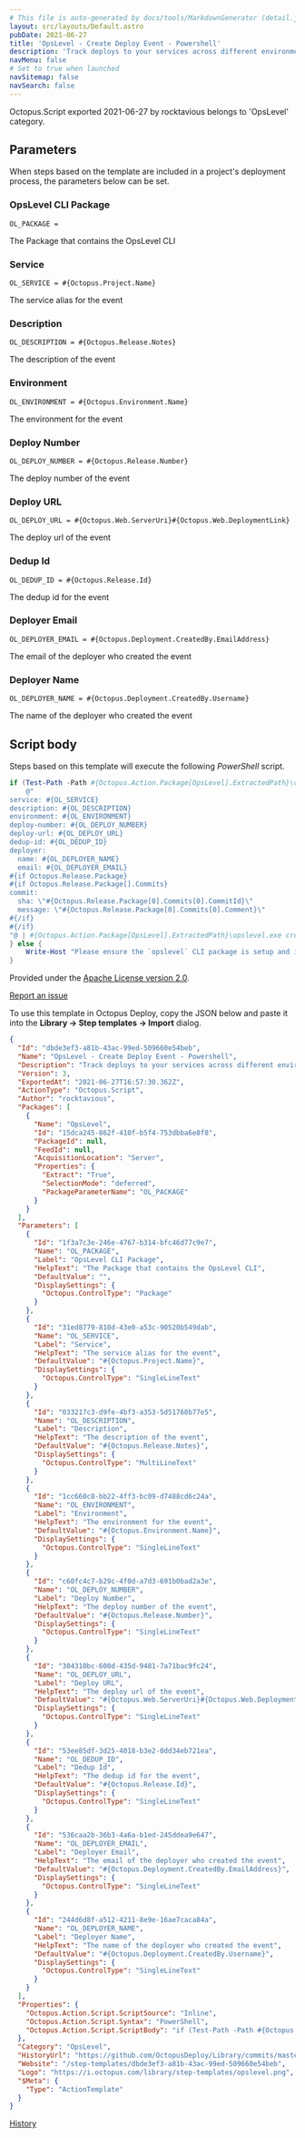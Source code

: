 ```yaml
---
# This file is auto-generated by docs/tools/MarkdownGenerator (detail.js)
layout: src/layouts/Default.astro
pubDate: 2021-06-27
title: 'OpsLevel - Create Deploy Event - Powershell'
description: 'Track deploys to your services across different environments in [OpsLevel](https://www.opslevel.com/docs/insights/deploys/).'
navMenu: false
# Set to true when launched
navSitemap: false
navSearch: false
---
```


Octopus.Script exported 2021-06-27 by rocktavious belongs to 'OpsLevel' category.

## Parameters

When steps based on the template are included in a project's deployment process, the parameters below can be set.


<div class="param">

### OpsLevel CLI Package

`OL_PACKAGE = `

The Package that contains the OpsLevel CLI

</div>
        
<div class="param">

### Service

`OL_SERVICE = #{Octopus.Project.Name}`

The service alias for the event

</div>
        
<div class="param">

### Description

`OL_DESCRIPTION = #{Octopus.Release.Notes}`

The description of the event

</div>
        
<div class="param">

### Environment

`OL_ENVIRONMENT = #{Octopus.Environment.Name}`

The environment for the event

</div>
        
<div class="param">

### Deploy Number

`OL_DEPLOY_NUMBER = #{Octopus.Release.Number}`

The deploy number of the event

</div>
        
<div class="param">

### Deploy URL

`OL_DEPLOY_URL = #{Octopus.Web.ServerUri}#{Octopus.Web.DeploymentLink}`

The deploy url of the event

</div>
        
<div class="param">

### Dedup Id

`OL_DEDUP_ID = #{Octopus.Release.Id}`

The dedup id for the event

</div>
        
<div class="param">

### Deployer Email

`OL_DEPLOYER_EMAIL = #{Octopus.Deployment.CreatedBy.EmailAddress}`

The email of the deployer who created the event

</div>
        
<div class="param">

### Deployer Name

`OL_DEPLOYER_NAME = #{Octopus.Deployment.CreatedBy.Username}`

The name of the deployer who created the event

</div>
        

## Script body

Steps based on this template will execute the following *PowerShell* script.

```powershell
if (Test-Path -Path #{Octopus.Action.Package[OpsLevel].ExtractedPath}\opslevel.exe -PathType Leaf) {
	@"
service: #{OL_SERVICE}
description: #{OL_DESCRIPTION}
environment: #{OL_ENVIRONMENT}
deploy-number: #{OL_DEPLOY_NUMBER}
deploy-url: #{OL_DEPLOY_URL}
dedup-id: #{OL_DEDUP_ID}
deployer:
  name: #{OL_DEPLOYER_NAME}
  email: #{OL_DEPLOYER_EMAIL}
#{if Octopus.Release.Package}
#{if Octopus.Release.Package[].Commits}
commit:
  sha: \"#{Octopus.Release.Package[0].Commits[0].CommitId}\"
  message: \"#{Octopus.Release.Package[0].Commits[0].Comment}\"
#{/if}
#{/if}
"@ | #{Octopus.Action.Package[OpsLevel].ExtractedPath}\opslevel.exe create deploy --log-level=WARN -i "#{OL_INTEGRATION_URL}" -f -
} else {
	Write-Host "Please ensure the `opslevel` CLI package is setup and installed!"
}

```

Provided under the [Apache License version 2.0](https://github.com/OctopusDeploy/Library/blob/master/LICENSE.txt).

[Report an issue](https://github.com/OctopusDeploy/Library/issues/new?assignees=&labels=&projects=&template=bug-report.yml&title=Issue%20with%20OpsLevel%20-%20Create%20Deploy%20Event%20-%20Powershell&step-template=OpsLevel%20-%20Create%20Deploy%20Event%20-%20Powershell)

<div class="get-json">

To use this template in Octopus Deploy, copy the JSON below and paste it into the **Library → Step templates → Import** dialog.

```json
{
  "Id": "dbde3ef3-a81b-43ac-99ed-509660e54beb",
  "Name": "OpsLevel - Create Deploy Event - Powershell",
  "Description": "Track deploys to your services across different environments in [OpsLevel](https://www.opslevel.com/docs/insights/deploys/).",
  "Version": 3,
  "ExportedAt": "2021-06-27T16:57:30.362Z",
  "ActionType": "Octopus.Script",
  "Author": "rocktavious",
  "Packages": [
    {
      "Name": "OpsLevel",
      "Id": "15dca245-862f-410f-b5f4-753dbba6e8f8",
      "PackageId": null,
      "FeedId": null,
      "AcquisitionLocation": "Server",
      "Properties": {
        "Extract": "True",
        "SelectionMode": "deferred",
        "PackageParameterName": "OL_PACKAGE"
      }
    }
  ],
  "Parameters": [
    {
      "Id": "1f3a7c3e-246e-4767-b314-bfc46d77c9e7",
      "Name": "OL_PACKAGE",
      "Label": "OpsLevel CLI Package",
      "HelpText": "The Package that contains the OpsLevel CLI",
      "DefaultValue": "",
      "DisplaySettings": {
        "Octopus.ControlType": "Package"
      }
    },
    {
      "Id": "31ed8779-810d-43e0-a53c-90520b549dab",
      "Name": "OL_SERVICE",
      "Label": "Service",
      "HelpText": "The service alias for the event",
      "DefaultValue": "#{Octopus.Project.Name}",
      "DisplaySettings": {
        "Octopus.ControlType": "SingleLineText"
      }
    },
    {
      "Id": "033217c3-d9fe-4bf3-a353-5d51768b77e5",
      "Name": "OL_DESCRIPTION",
      "Label": "Description",
      "HelpText": "The description of the event",
      "DefaultValue": "#{Octopus.Release.Notes}",
      "DisplaySettings": {
        "Octopus.ControlType": "MultiLineText"
      }
    },
    {
      "Id": "1cc660c8-bb22-4ff3-bc09-d7488cd6c24a",
      "Name": "OL_ENVIRONMENT",
      "Label": "Environment",
      "HelpText": "The environment for the event",
      "DefaultValue": "#{Octopus.Environment.Name}",
      "DisplaySettings": {
        "Octopus.ControlType": "SingleLineText"
      }
    },
    {
      "Id": "c60fc4c7-b29c-4f0d-a7d3-691b0bad2a3e",
      "Name": "OL_DEPLOY_NUMBER",
      "Label": "Deploy Number",
      "HelpText": "The deploy number of the event",
      "DefaultValue": "#{Octopus.Release.Number}",
      "DisplaySettings": {
        "Octopus.ControlType": "SingleLineText"
      }
    },
    {
      "Id": "304310bc-600d-435d-9481-7a71bac9fc24",
      "Name": "OL_DEPLOY_URL",
      "Label": "Deploy URL",
      "HelpText": "The deploy url of the event",
      "DefaultValue": "#{Octopus.Web.ServerUri}#{Octopus.Web.DeploymentLink}",
      "DisplaySettings": {
        "Octopus.ControlType": "SingleLineText"
      }
    },
    {
      "Id": "53ee85df-3d25-4018-b3e2-0dd34eb721ea",
      "Name": "OL_DEDUP_ID",
      "Label": "Dedup Id",
      "HelpText": "The dedup id for the event",
      "DefaultValue": "#{Octopus.Release.Id}",
      "DisplaySettings": {
        "Octopus.ControlType": "SingleLineText"
      }
    },
    {
      "Id": "536caa2b-36b3-4a6a-b1ed-245ddea9e647",
      "Name": "OL_DEPLOYER_EMAIL",
      "Label": "Deployer Email",
      "HelpText": "The email of the deployer who created the event",
      "DefaultValue": "#{Octopus.Deployment.CreatedBy.EmailAddress}",
      "DisplaySettings": {
        "Octopus.ControlType": "SingleLineText"
      }
    },
    {
      "Id": "244d6d8f-a512-4211-8e9e-16ae7caca84a",
      "Name": "OL_DEPLOYER_NAME",
      "Label": "Deployer Name",
      "HelpText": "The name of the deployer who created the event",
      "DefaultValue": "#{Octopus.Deployment.CreatedBy.Username}",
      "DisplaySettings": {
        "Octopus.ControlType": "SingleLineText"
      }
    }
  ],
  "Properties": {
    "Octopus.Action.Script.ScriptSource": "Inline",
    "Octopus.Action.Script.Syntax": "PowerShell",
    "Octopus.Action.Script.ScriptBody": "if (Test-Path -Path #{Octopus.Action.Package[OpsLevel].ExtractedPath}\\opslevel.exe -PathType Leaf) {\n\t@\"\nservice: #{OL_SERVICE}\ndescription: #{OL_DESCRIPTION}\nenvironment: #{OL_ENVIRONMENT}\ndeploy-number: #{OL_DEPLOY_NUMBER}\ndeploy-url: #{OL_DEPLOY_URL}\ndedup-id: #{OL_DEDUP_ID}\ndeployer:\n  name: #{OL_DEPLOYER_NAME}\n  email: #{OL_DEPLOYER_EMAIL}\n#{if Octopus.Release.Package}\n#{if Octopus.Release.Package[].Commits}\ncommit:\n  sha: \\\"#{Octopus.Release.Package[0].Commits[0].CommitId}\\\"\n  message: \\\"#{Octopus.Release.Package[0].Commits[0].Comment}\\\"\n#{/if}\n#{/if}\n\"@ | #{Octopus.Action.Package[OpsLevel].ExtractedPath}\\opslevel.exe create deploy --log-level=WARN -i \"#{OL_INTEGRATION_URL}\" -f -\n} else {\n\tWrite-Host \"Please ensure the `opslevel` CLI package is setup and installed!\"\n}\n"
  },
  "Category": "OpsLevel",
  "HistoryUrl": "https://github.com/OctopusDeploy/Library/commits/master/step-templates//opt/buildagent/work/75443764cd38076d/step-templates/opslevel-create-deploy-event-ps.json",
  "Website": "/step-templates/dbde3ef3-a81b-43ac-99ed-509660e54beb",
  "Logo": "https://i.octopus.com/library/step-templates/opslevel.png",
  "$Meta": {
    "Type": "ActionTemplate"
  }
}
```

[History](https://github.com/OctopusDeploy/Library/commits/master/step-templates/https://github.com/OctopusDeploy/Library/commits/master/step-templates//opt/buildagent/work/75443764cd38076d/step-templates/opslevel-create-deploy-event-ps.json)

</div>
